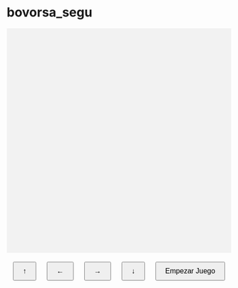 # bovorsa_segu
<html lang="es">
<head>
    <meta charset="UTF-8">
    <meta name="viewport" content="width=device-width, initial-scale=1.0">
    <title>Juego de la Viborita</title>
    <style>
        canvas {
            display: block;
            margin: auto;
            background-color: #f2f2f2;
        }
        .buttons {
            text-align: center;
            margin-top: 20px;
        }
        button {
            padding: 10px 20px;
            margin: 0 10px;
            font-size: 16px;
            cursor: pointer;
        }
    </style>
</head>
<body>
    <canvas id="gameCanvas" width="400" height="400"></canvas>
    <div class="buttons">
        <button id="upButton">&#8593;</button>
        <button id="leftButton">&#8592;</button>
        <button id="rightButton">&#8594;</button>
        <button id="downButton">&#8595;</button>
        <button id="startButton">Empezar Juego</button>
    </div>
    <script>
        const canvas = document.getElementById("gameCanvas");
        const ctx = canvas.getContext("2d");
        const box = 20;
        let snake = [];
        snake[0] = { x: 10 * box, y: 10 * box };
        let food = { x: Math.floor(Math.random() * 20) * box, y: Math.floor(Math.random() * 20) * box };
        let d;

        document.getElementById("startButton").addEventListener("click", startGame);
        document.getElementById("leftButton").addEventListener("click", () => (d !== "RIGHT") && (d = "LEFT"));
        document.getElementById("upButton").addEventListener("click", () => (d !== "DOWN") && (d = "UP"));
        document.getElementById("rightButton").addEventListener("click", () => (d !== "LEFT") && (d = "RIGHT"));
        document.getElementById("downButton").addEventListener("click", () => (d !== "UP") && (d = "DOWN"));

        function startGame() {
            snake = [{ x: 10 * box, y: 10 * box }];
            food = { x: Math.floor(Math.random() * 20) * box, y: Math.floor(Math.random() * 20) * box };
            d = undefined;
            document.addEventListener("keydown", direction);
            clearInterval(game);
            game = setInterval(draw, 50); // Respuesta más rápida al presionar las flechas
        }

        function direction(event) {
            if (event.keyCode == 37 && d != "RIGHT") {
                d = "LEFT";
            } else if (event.keyCode == 38 && d != "DOWN") {
                d = "UP";
            } else if (event.keyCode == 39 && d != "LEFT") {
                d = "RIGHT";
            } else if (event.keyCode == 40 && d != "UP") {
                d = "DOWN";
            }
        }

        function collision(head, array) {
            for (let i = 0; i < array.length; i++) {
                if (head.x == array[i].x && head.y == array[i].y) {
                    return true;
                }
            }
            return false;
        }

        function draw() {
            ctx.clearRect(0, 0, canvas.width, canvas.height);
            for (let i = 0; i < snake.length; i++) {
                ctx.fillStyle = (i == 0) ? "green" : "white";
                ctx.fillRect(snake[i].x, snake[i].y, box, box);
                ctx.strokeStyle = "black";
                ctx.strokeRect(snake[i].x, snake[i].y, box, box);
            }
            ctx.fillStyle = "red";
            ctx.fillRect(food.x, food.y, box, box);

            let snakeX = snake[0].x;
            let snakeY = snake[0].y;

            if (d == "LEFT") snakeX -= box;
            if (d == "UP") snakeY -= box;
            if (d == "RIGHT") snakeX += box;
            if (d == "DOWN") snakeY += box;

            if (snakeX == food.x && snakeY == food.y) {
                food = { x: Math.floor(Math.random() * 20) * box, y: Math.floor(Math.random() * 20) * box };
            } else {
                snake.pop();
            }

            let newHead = { x: snakeX, y: snakeY };

            if (snakeX < 0 || snakeX >= canvas.width || snakeY < 0 || snakeY >= canvas.height || collision(newHead, snake)) {
                clearInterval(game);
            }

            snake.unshift(newHead);
        }

        let game;
    </script>
</body>
</html>
